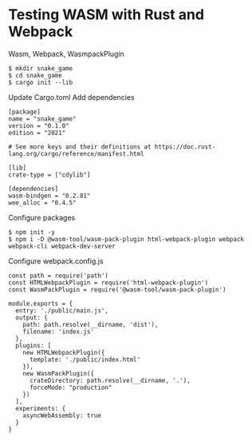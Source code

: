 # Testing WASM with Rust and Webpack

Wasm, Webpack, WasmpackPlugin

```
$ mkdir snake_game
$ cd snake_game
$ cargo init --lib
```

Update Cargo.toml
Add dependencies

```
[package]
name = "snake_game"
version = "0.1.0"
edition = "2021"

# See more keys and their definitions at https://doc.rust-lang.org/cargo/reference/manifest.html

[lib]
crate-type = ["cdylib"]

[dependencies]
wasm-bindgen = "0.2.81"
wee_alloc = "0.4.5"
```

Configure packages
```
$ npm init -y
$ npm i -D @wasm-tool/wasm-pack-plugin html-webpack-plugin webpack webpack-cli webpack-dev-server
```

Configure webpack.config.js

```
const path = require('path')
const HTMLWebpackPlugin = require('html-webpack-plugin')
const WasmPackPlugin = require('@wasm-tool/wasm-pack-plugin')

module.exports = {
  entry: './public/main.js',
  output: {
    path: path.resolve(__dirname, 'dist'),
    filename: 'index.js'
  },
  plugins: [
    new HTMLWebpackPlugin({
      template: './public/index.html'
    }),
    new WasmPackPlugin({
      crateDirectory: path.resolve(__dirname, '.'),
      forceMode: "production"
    })
  ],
  experiments: {
    asyncWebAssembly: true
  }
}
```

